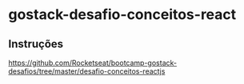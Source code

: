 # gostack-desafio-conceitos-react

## Instruções
https://github.com/Rocketseat/bootcamp-gostack-desafios/tree/master/desafio-conceitos-reactjs
